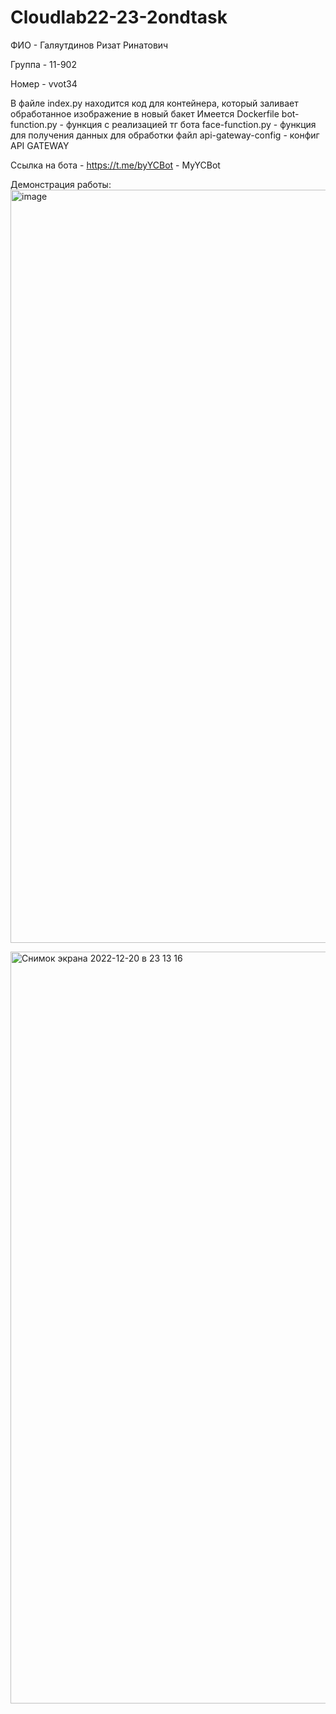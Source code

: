 # Cloudlab22-23-2ondtask

ФИО - Галяутдинов Ризат Ринатович 

Группа - 11-902

Номер - vvot34

В файле index.py находится код для контейнера, который заливает обработанное изображение в новый бакет 
Имеется Dockerfile 
bot-function.py - функция c реализацией тг бота 
face-function.py - функция для получения данных для обработки файл 
api-gateway-config - конфиг API GATEWAY

Ссылка на бота - https://t.me/byYCBot - MyYCBot

Демонстрация работы: 
<img width="1205" alt="image" src="https://user-images.githubusercontent.com/55761637/208757857-54e187f7-946a-4ebc-9b50-1d03eeafdc7b.png">

<img width="1203" alt="Снимок экрана 2022-12-20 в 23 13 16" src="https://user-images.githubusercontent.com/55761637/208757917-2ec8d2cf-3c7c-4333-a34a-43a881caaa2b.png">
